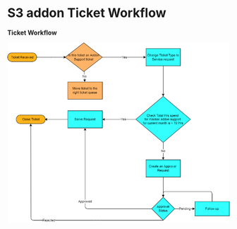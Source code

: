 
# S3 addon Ticket Workflow

  **Ticket Workflow**

![Ticket Workflow](../Images/ticket_Approval_flow.png)